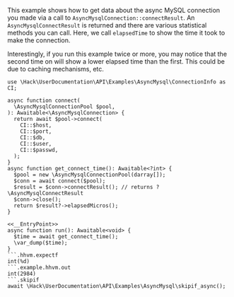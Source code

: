 This example shows how to get data about the async MySQL connection you made via a call to `AsyncMysqlConnection::connectResult`. An `AsyncMysqlConnectResult` is returned and there are various statistical methods you can call. Here, we call `elapsedTime` to show the time it took to make the connection.

Interestingly, if you run this example twice or more, you may notice that the second time on will show a lower elapsed time than the first. This could be due to caching mechanisms, etc.

```basic-usage.hack
use \Hack\UserDocumentation\API\Examples\AsyncMysql\ConnectionInfo as CI;

async function connect(
  \AsyncMysqlConnectionPool $pool,
): Awaitable<\AsyncMysqlConnection> {
  return await $pool->connect(
    CI::$host,
    CI::$port,
    CI::$db,
    CI::$user,
    CI::$passwd,
  );
}
async function get_connect_time(): Awaitable<?int> {
  $pool = new \AsyncMysqlConnectionPool(darray[]);
  $conn = await connect($pool);
  $result = $conn->connectResult(); // returns ?\AsyncMysqlConnectResult
  $conn->close();
  return $result?->elapsedMicros();
}

<<__EntryPoint>>
async function run(): Awaitable<void> {
  $time = await get_connect_time();
  \var_dump($time);
}
```.hhvm.expectf
int(%d)
```.example.hhvm.out
int(2984)
```.skipif
await \Hack\UserDocumentation\API\Examples\AsyncMysql\skipif_async();
```
